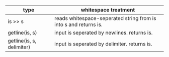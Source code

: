 type | whitespace treatment
------------ | -------------
is >> s | reads whitespace-seperated string from is into s and returns is.
getline(is, s) | input is seperated by newlines. returns is.
getline(is, s, delimiter) | input is seperated by delimiter. returns is.
